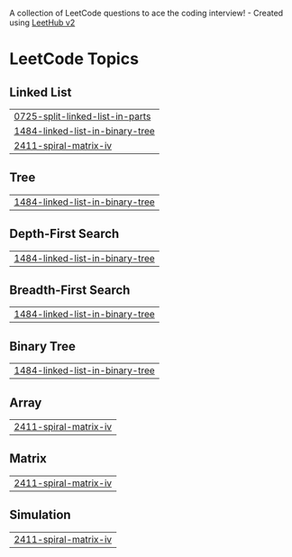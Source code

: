 A collection of LeetCode questions to ace the coding interview! - Created using [LeetHub v2](https://github.com/arunbhardwaj/LeetHub-2.0)
<!---LeetCode Topics Start-->
# LeetCode Topics
## Linked List
|  |
| ------- |
| [0725-split-linked-list-in-parts](https://github.com/shamithakiran01/LEETCODEDAILY/tree/master/0725-split-linked-list-in-parts) |
| [1484-linked-list-in-binary-tree](https://github.com/shamithakiran01/LEETCODEDAILY/tree/master/1484-linked-list-in-binary-tree) |
| [2411-spiral-matrix-iv](https://github.com/shamithakiran01/LEETCODEDAILY/tree/master/2411-spiral-matrix-iv) |
## Tree
|  |
| ------- |
| [1484-linked-list-in-binary-tree](https://github.com/shamithakiran01/LEETCODEDAILY/tree/master/1484-linked-list-in-binary-tree) |
## Depth-First Search
|  |
| ------- |
| [1484-linked-list-in-binary-tree](https://github.com/shamithakiran01/LEETCODEDAILY/tree/master/1484-linked-list-in-binary-tree) |
## Breadth-First Search
|  |
| ------- |
| [1484-linked-list-in-binary-tree](https://github.com/shamithakiran01/LEETCODEDAILY/tree/master/1484-linked-list-in-binary-tree) |
## Binary Tree
|  |
| ------- |
| [1484-linked-list-in-binary-tree](https://github.com/shamithakiran01/LEETCODEDAILY/tree/master/1484-linked-list-in-binary-tree) |
## Array
|  |
| ------- |
| [2411-spiral-matrix-iv](https://github.com/shamithakiran01/LEETCODEDAILY/tree/master/2411-spiral-matrix-iv) |
## Matrix
|  |
| ------- |
| [2411-spiral-matrix-iv](https://github.com/shamithakiran01/LEETCODEDAILY/tree/master/2411-spiral-matrix-iv) |
## Simulation
|  |
| ------- |
| [2411-spiral-matrix-iv](https://github.com/shamithakiran01/LEETCODEDAILY/tree/master/2411-spiral-matrix-iv) |
<!---LeetCode Topics End-->